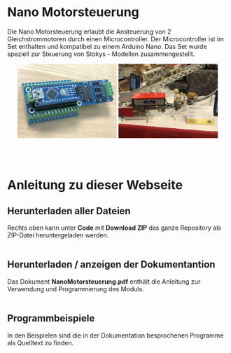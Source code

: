 # Nano Motorsteuerung

Die Nano Motorsteuerung erlaubt die Ansteuerung von 2 Gleichstrommotoren durch einen Microcontroller. Der Microcontroller ist im Set enthalten und kompatibel zu einem Arduino Nano.
Das Set wurde speziell zur Steuerung von Stokys - Modellen zusammengestellt.  

<p align="center">
  <img src="img/Steuerung.jpg" width=45% title="Die Steuerungt">
  <img src="img/Zahnrad.jpeg" width=45% alt="Beispiel eines Modells">
</p>
<br>
<br>

# Anleitung zu dieser Webseite

## Herunterladen aller Dateien
Rechts oben kann unter **Code** mit **Download ZIP** das ganze Repository als ZIP-Datei heruntergeladen werden.
<br>
<br>
## Herunterladen / anzeigen der Dokumentantion
Das Dokument **NanoMotorsteuerung.pdf** enthält die Anleitung zur Verwendung und Programmierung des Moduls.
<br>
<br>
## Programmbeispiele
In den Beispielen sind die in der Dokumentation besprochenen Programme als Quelltext zu finden. 